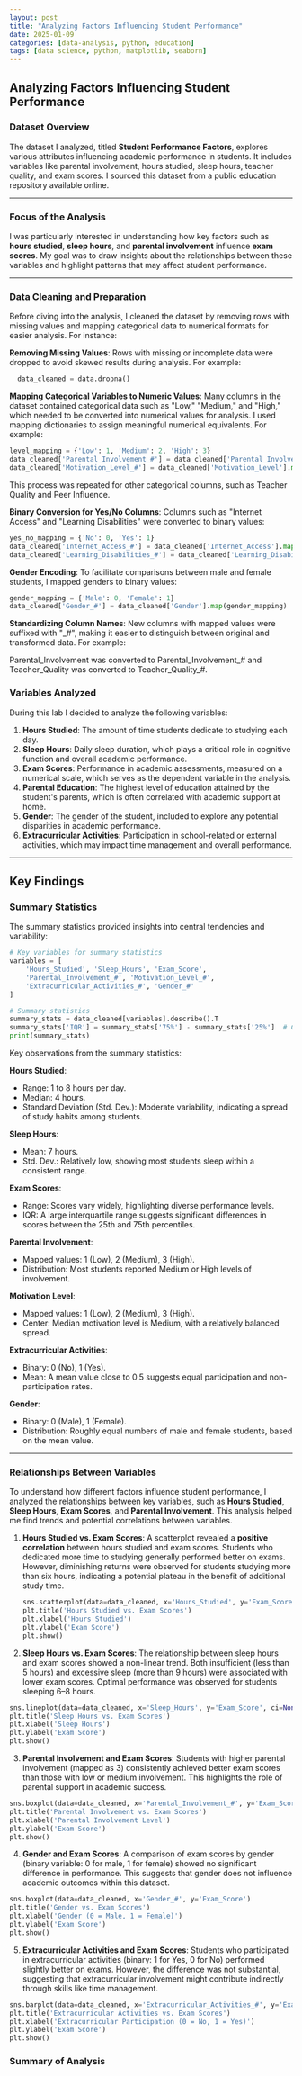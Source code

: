 ```yaml
---
layout: post
title: "Analyzing Factors Influencing Student Performance"
date: 2025-01-09
categories: [data-analysis, python, education]
tags: [data science, python, matplotlib, seaborn]
---
```


## Analyzing Factors Influencing Student Performance

### Dataset Overview
The dataset I analyzed, titled **Student Performance Factors**, explores various attributes influencing academic performance in students. It includes variables like parental involvement, hours studied, sleep hours, teacher quality, and exam scores. I sourced this dataset from a public education repository available online.

---

### Focus of the Analysis
I was particularly interested in understanding how key factors such as **hours studied**, **sleep hours**, and **parental involvement** influence **exam scores**. My goal was to draw insights about the relationships between these variables and highlight patterns that may affect student performance.

---

### Data Cleaning and Preparation
Before diving into the analysis, I cleaned the dataset by removing rows with missing values and mapping categorical data to numerical formats for easier analysis. For instance:

**Removing Missing Values**: Rows with missing or incomplete data were dropped to avoid skewed results during analysis. For example:

 ```Python
   data_cleaned = data.dropna()
```

**Mapping Categorical Variables to Numeric Values**: Many columns in the dataset contained categorical data such as "Low," "Medium," and "High," which needed to be converted into numerical values for analysis.
I used mapping dictionaries to assign meaningful numerical equivalents. For example:

```Python
level_mapping = {'Low': 1, 'Medium': 2, 'High': 3}
data_cleaned['Parental_Involvement_#'] = data_cleaned['Parental_Involvement'].map(level_mapping)
data_cleaned['Motivation_Level_#'] = data_cleaned['Motivation_Level'].map(level_mapping)
```

This process was repeated for other categorical columns, such as Teacher Quality and Peer Influence.

**Binary Conversion for Yes/No Columns**: Columns such as "Internet Access" and "Learning Disabilities" were converted to binary values:

```Python
yes_no_mapping = {'No': 0, 'Yes': 1}
data_cleaned['Internet_Access_#'] = data_cleaned['Internet_Access'].map(yes_no_mapping)
data_cleaned['Learning_Disabilities_#'] = data_cleaned['Learning_Disabilities'].map(yes_no_mapping)
```

**Gender Encoding**: To facilitate comparisons between male and female students, I mapped genders to binary values:

```Python
gender_mapping = {'Male': 0, 'Female': 1}
data_cleaned['Gender_#'] = data_cleaned['Gender'].map(gender_mapping)
```

**Standardizing Column Names**: New columns with mapped values were suffixed with "_#", making it easier to distinguish between original and transformed data. For example:

Parental_Involvement was converted to Parental_Involvement_# and Teacher_Quality was converted to Teacher_Quality_#.

### Variables Analyzed

During this lab I decided to analyze the following variables:

1. **Hours Studied**: The amount of time students dedicate to studying each day.
2. **Sleep Hours**: Daily sleep duration, which plays a critical role in cognitive function and overall academic performance.
3. **Exam Scores**: Performance in academic assessments, measured on a numerical scale, which serves as the dependent variable in the analysis.
4. **Parental Education**: The highest level of education attained by the student's parents, which is often correlated with academic support at home.
5. **Gender**: The gender of the student, included to explore any potential disparities in academic performance.
6. **Extracurricular Activities**: Participation in school-related or external activities, which may impact time management and overall performance.

---

## Key Findings

### Summary Statistics

The summary statistics provided insights into central tendencies and variability:

```python
# Key variables for summary statistics
variables = [
    'Hours_Studied', 'Sleep_Hours', 'Exam_Score',
    'Parental_Involvement_#', 'Motivation_Level_#',
    'Extracurricular_Activities_#', 'Gender_#'
]

# Summary statistics
summary_stats = data_cleaned[variables].describe().T
summary_stats['IQR'] = summary_stats['75%'] - summary_stats['25%']  # Calculate interquartile range
print(summary_stats)
```

Key observations from the summary statistics:

**Hours Studied**:

- Range: 1 to 8 hours per day.
- Median: 4 hours.
- Standard Deviation (Std. Dev.): Moderate variability, indicating a spread of study habits among students.

**Sleep Hours**:

- Mean: 7 hours.
- Std. Dev.: Relatively low, showing most students sleep within a consistent range.

**Exam Scores**:

- Range: Scores vary widely, highlighting diverse performance levels.
- IQR: A large interquartile range suggests significant differences in scores between the 25th and 75th percentiles.

**Parental Involvement**:

- Mapped values: 1 (Low), 2 (Medium), 3 (High).
- Distribution: Most students reported Medium or High levels of involvement.

**Motivation Level**:

- Mapped values: 1 (Low), 2 (Medium), 3 (High).
- Center: Median motivation level is Medium, with a relatively balanced spread.
  
**Extracurricular Activities**:

- Binary: 0 (No), 1 (Yes).
- Mean: A mean value close to 0.5 suggests equal participation and non-participation rates.

**Gender**:

- Binary: 0 (Male), 1 (Female).
- Distribution: Roughly equal numbers of male and female students, based on the mean value.

---

### Relationships Between Variables

To understand how different factors influence student performance, I analyzed the relationships between key variables, 
such as **Hours Studied**, **Sleep Hours**, **Exam Scores**, and **Parental Involvement**. This analysis helped me find trends and potential correlations between variables.

1. **Hours Studied vs. Exam Scores**:
   A scatterplot revealed a **positive correlation** between hours studied and exam scores. Students who dedicated more time to studying generally performed better on exams. However, diminishing returns were observed for students studying more than six hours, indicating a potential plateau in the benefit of additional study time.

   ```python
   sns.scatterplot(data=data_cleaned, x='Hours_Studied', y='Exam_Score')
   plt.title('Hours Studied vs. Exam Scores')
   plt.xlabel('Hours Studied')
   plt.ylabel('Exam Score')
   plt.show()
   ```
2. **Sleep Hours vs. Exam Scores**:
   The relationship between sleep hours and exam scores showed a non-linear trend. Both insufficient (less than 5 hours) and excessive sleep (more than 9 hours) were associated with lower exam scores. Optimal performance was observed for students sleeping 6–8 hours.

  ```python
  sns.lineplot(data=data_cleaned, x='Sleep_Hours', y='Exam_Score', ci=None)
  plt.title('Sleep Hours vs. Exam Scores')
  plt.xlabel('Sleep Hours')
  plt.ylabel('Exam Score')
  plt.show()
  ```

3. **Parental Involvement and Exam Scores**:
   Students with higher parental involvement (mapped as 3) consistently achieved better exam scores than those with low or medium involvement. This highlights the role of parental support in academic success.
   
  ```python
  sns.boxplot(data=data_cleaned, x='Parental_Involvement_#', y='Exam_Score')
  plt.title('Parental Involvement vs. Exam Scores')
  plt.xlabel('Parental Involvement Level')
  plt.ylabel('Exam Score')
  plt.show()
  ```

4. **Gender and Exam Scores**:
   A comparison of exam scores by gender (binary variable: 0 for male, 1 for female) showed no significant difference in performance. This suggests that gender does not influence academic outcomes within this dataset.

  ```python
  sns.boxplot(data=data_cleaned, x='Gender_#', y='Exam_Score')
  plt.title('Gender vs. Exam Scores')
  plt.xlabel('Gender (0 = Male, 1 = Female)')
  plt.ylabel('Exam Score')
  plt.show()
  ```

5. **Extracurricular Activities and Exam Scores**:
   Students who participated in extracurricular activities (binary: 1 for Yes, 0 for No) performed slightly better on exams. However, the difference was not substantial, suggesting that extracurricular involvement might contribute indirectly through skills like time management.

  ```python
  sns.barplot(data=data_cleaned, x='Extracurricular_Activities_#', y='Exam_Score')
  plt.title('Extracurricular Activities vs. Exam Scores')
  plt.xlabel('Extracurricular Participation (0 = No, 1 = Yes)')
  plt.ylabel('Exam Score')
  plt.show()
  ```

### Summary of Analysis






